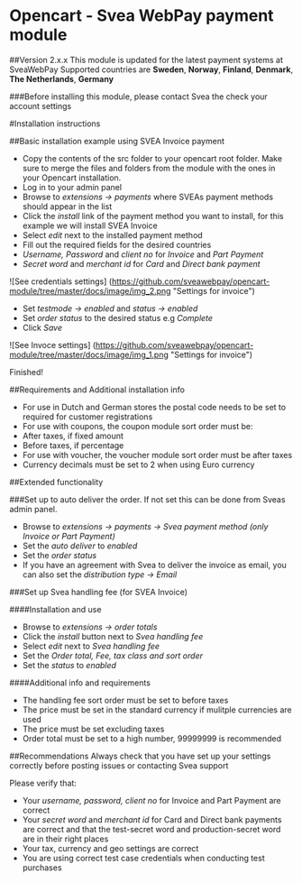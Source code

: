 # Opencart - Svea WebPay payment module 
##Version 2.x.x
This module is updated for the latest payment systems at SveaWebPay
Supported countries are
**Sweden**, **Norway**, **Finland**, **Denmark**, **The Netherlands**, **Germany**

###Before installing this module, please contact Svea the check your account settings 


#Installation instructions

##Basic installation example using SVEA Invoice payment

* Copy the contents of the src folder to your opencart root folder. 
Make sure to merge the files and folders from the module with the ones in your Opencart installation.
* Log in to your admin panel
* Browse to _extensions -> payments_ where SVEAs payment methods should appear in the list
* Click the _install_ link of the payment method you want to install, for this example we will install SVEA Invoice
* Select _edit_ next to the installed payment method
* Fill out the required fields for the desired countries
 * _Username, Password_ and _client no_ for _Invoice_ and _Part Payment_
 * _Secret word_ and _merchant id_ for _Card_ and _Direct bank payment_

![See credentials settings] (https://github.com/sveawebpay/opencart-module/tree/master/docs/image/img_2.png "Settings for invoice")

* Set _testmode -> enabled_ and _status -> enabled_
* Set  _order status_ to the desired status e.g _Complete_
* Click _Save_

![See Invoce settings] (https://github.com/sveawebpay/opencart-module/tree/master/docs/image/img_1.png "Settings for invoice")

Finished!

##Requirements and Additional installation info

* For use in Dutch and German stores the postal code needs to be set to required for customer registrations
* For use with coupons, the coupon module sort order must be: 
 * After taxes, if fixed amount
 * Before taxes, if percentage
* For use with voucher, the voucher module sort order must be after taxes
* Currency decimals must be set to 2 when using Euro currency


##Extended functionality

###Set up to auto deliver the order. If not set this can be done from Sveas admin panel.
* Browse to _extensions -> payments -> Svea payment method (only Invoice or Part Payment)_
* Set the _auto deliver_ to _enabled_
* Set the _order status_
* If you have an agreement with Svea to deliver the invoice as email, you can also set the _distribution type -> Email_

###Set up Svea handling fee (for SVEA Invoice)

####Installation and use
* Browse to _extensions -> order totals_
* Click the _install_ button next to _Svea handling fee_
* Select _edit_ next to _Svea handling fee_
* Set the _Order total, Fee, tax class and sort order_
* Set the _status_ to _enabled_

####Additional info and requirements
* The handling fee sort order must be set to before taxes
* The price must be set in the standard currency if mulitple currencies are used
* The price must be set excluding taxes
* Order total must be set to a high number, 99999999 is recommended

##Recommendations
Always check that you have set up your settings correctly before posting issues or contacting Svea support

Please verify that:
* Your _username, password, client no_ for Invoice and Part Payment are correct
* Your _secret word_ and _merchant id_ for Card and Direct bank payments are correct and that the test-secret word and production-secret word are in their right places
* Your tax, currency and geo settings are correct
* You are using correct test case credentials when conducting test purchases

